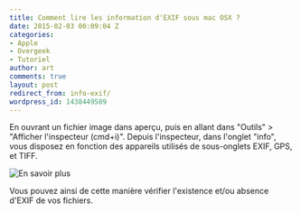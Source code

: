 ```yaml
---
title: Comment lire les information d'EXIF sous mac OSX ?
date: 2015-02-03 00:09:04 Z
categories:
- Apple
- Overgeek
- Tutoriel
author: art
comments: true
layout: post
redirect_from: info-exif/
wordpress_id: 1438449589
---
```


En ouvrant un fichier image dans aperçu, puis en allant dans "Outils" > "Afficher l'inspecteur (cmd+i)". Depuis l'inspecteur, dans l'onglet "info", vous disposez en fonction des appareils utilisés de sous-onglets EXIF, GPS, et TIFF.

<img alt="En savoir plus" data-src="https://static.irz.fr/2015/02/exif-apercu-mac-osx.png" src="https://static.irz.fr/thumb.php?size=<100&crop=0&src=https://static.irz.fr/2015/02/exif-apercu-mac-osx.png" />

Vous pouvez ainsi de cette manière vérifier l'existence et/ou absence d'EXIF de vos fichiers.
